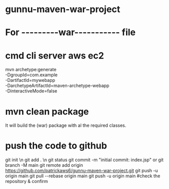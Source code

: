 # gunnu-maven-war-project
# For ---------war----------- file  
# cmd cli server aws ec2
  mvn archetype:generate \
  -DgroupId=com.example \
  -DartifactId=mywebapp \
  -DarchetypeArtifactId=maven-archetype-webapp \
  -DinteractiveMode=false
# mvn clean package
It will build the (war) package with al the required classes.
# push the code to github
git init \n
git add . \n
git status
git commit -m "initial commit: index.jsp" or
git branch -M main
   git remote add origin https://github.com/patrickaws6/gunnu-maven-war-project.git
   git push -u origin main
git pull --rebase origin main
git push -u origin main
#check the repository & confirm
